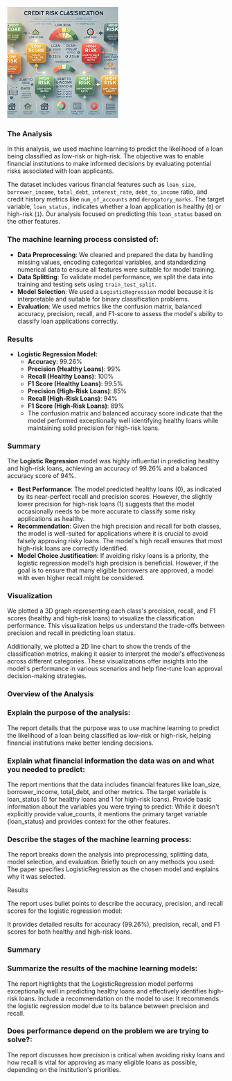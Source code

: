![Imagen](IMAGES/SMALL-infographicdepictingcreditriskclassificationformortgages.png)


### The Analysis

In this analysis, we used machine learning to predict the likelihood of a loan being classified as low-risk or high-risk. The objective was to enable financial institutions to make informed decisions by evaluating potential risks associated with loan applicants.

The dataset includes various financial features such as `loan_size`, `borrower_income`, `total_debt`, `interest_rate`, `debt_to_income` ratio, and credit history metrics like `num_of_accounts` and `derogatory_marks`. The target variable, `loan_status,` indicates whether a loan application is healthy (`0`) or high-risk (`1`). Our analysis focused on predicting this `loan_status` based on the other features.

### The machine learning process consisted of:

* **Data Preprocessing**: We cleaned and prepared the data by handling missing values, encoding categorical variables, and standardizing numerical data to ensure all features were suitable for model training.
* **Data Splitting**: To validate model performance, we split the data into training and testing sets using `train_test_split`.
* **Model Selection**: We used a `LogisticRegression` model because it is interpretable and suitable for binary classification problems.
* **Evaluation**: We used metrics like the confusion matrix, balanced accuracy, precision, recall, and F1-score to assess the model's ability to classify loan applications correctly.

### Results

* **Logistic Regression Model:**
    * **Accuracy**: 99.26%
    * **Precision (Healthy Loans)**: 99%
    * **Recall (Healthy Loans)**: 100%
    * **F1 Score (Healthy Loans)**: 99.5%
    * **Precision (High-Risk Loans)**: 85%
    * **Recall (High-Risk Loans)**: 94%
    * **F1 Score (High-Risk Loans)**: 89%
    * The confusion matrix and balanced accuracy score indicate that the model performed exceptionally well identifying healthy loans while maintaining solid precision for high-risk loans.

### Summary

The **Logistic Regression** model was highly influential in predicting healthy and high-risk loans, achieving an accuracy of 99.26% and a balanced accuracy score of 94%. 

* **Best Performance**: The model predicted healthy loans (0), as indicated by its near-perfect recall and precision scores. However, the slightly lower precision for high-risk loans (1) suggests that the model occasionally needs to be more accurate to classify some risky applications as healthy.
* **Recommendation**: Given the high precision and recall for both classes, the model is well-suited for applications where it is crucial to avoid falsely approving risky loans. The model's high recall ensures that most high-risk loans are correctly identified.
* **Model Choice Justification**: If avoiding risky loans is a priority, the logistic regression model's high precision is beneficial. However, if the goal is to ensure that many eligible borrowers are approved, a model with even higher recall might be considered.

### Visualization

We plotted a 3D graph representing each class's precision, recall, and F1 scores (healthy and high-risk loans) to visualize the classification performance. This visualization helps us understand the trade-offs between precision and recall in predicting loan status. 

Additionally, we plotted a 2D line chart to show the trends of the classification metrics, making it easier to interpret the model's effectiveness across different categories. These visualizations offer insights into the model's performance in various scenarios and help fine-tune loan approval decision-making strategies. 

### Overview of the Analysis

### Explain the purpose of the analysis: 
The report details that the purpose was to use machine learning to predict the likelihood of a loan being classified as low-risk or high-risk, helping financial institutions make better lending decisions.

### Explain what financial information the data was on and what you needed to predict: 
The report mentions that the data includes financial features like loan_size, borrower_income, total_debt, and other metrics. The target variable is loan_status (0 for healthy loans and 1 for high-risk loans).
Provide basic information about the variables you were trying to predict: While it doesn't explicitly provide value_counts, it mentions the primary target variable (loan_status) and provides context for the other features.

### Describe the stages of the machine learning process: 
The report breaks down the analysis into preprocessing, splitting data, model selection, and evaluation.
Briefly touch on any methods you used: The paper specifies LogisticRegression as the chosen model and explains why it was selected.

Results

The report uses bullet points to describe the accuracy, precision, and recall scores for the logistic regression model:

It provides detailed results for accuracy (99.26%), precision, recall, and F1 scores for both healthy and high-risk loans.

### Summary
### Summarize the results of the machine learning models: 

The report highlights that the LogisticRegression model performs exceptionally well in predicting healthy loans and effectively identifies high-risk loans.
Include a recommendation on the model to use: It recommends the logistic regression model due to its balance between precision and recall.

### Does performance depend on the problem we are trying to solve?: 
The report discusses how precision is critical when avoiding risky loans and how recall is vital for approving as many eligible loans as possible, depending on the institution's priorities.

